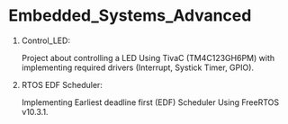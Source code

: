 # Embedded_Systems_Advanced
1. Control_LED:

    Project about controlling a LED Using TivaC (TM4C123GH6PM) with implementing required drivers (Interrupt, Systick Timer, GPIO).


2. RTOS EDF Scheduler:

    Implementing Earliest deadline first (EDF) Scheduler Using FreeRTOS v10.3.1.

